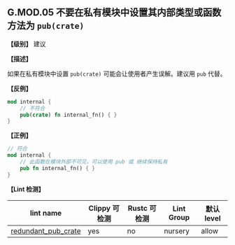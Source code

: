 ## G.MOD.05 不要在私有模块中设置其内部类型或函数方法为 `pub(crate)`

**【级别】** 建议

**【描述】**

如果在私有模块中设置 `pub(crate)` 可能会让使用者产生误解。建议用 `pub` 代替。

**【反例】**

```rust
mod internal {
    // 不符合
    pub(crate) fn internal_fn() { }
}
```

**【正例】**

```rust
// 符合
mod internal {
    // 此函数在模块外部不可见，可以使用 pub 或 继续保持私有
    pub fn internal_fn() { }
}
```


**【Lint 检测】**

| lint name                                                                                  | Clippy 可检测 | Rustc 可检测 | Lint Group | 默认level |
| ------------------------------------------------------------------------------------------ | ------------- | ------------ | ---------- | --------- |
| [redundant_pub_crate](https://rust-lang.github.io/rust-clippy/master/#redundant_pub_crate) | yes           | no           | nursery    | allow     |


